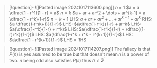
> [!question]- ![[Pasted image 20241017113600.png]]
 $n = 1$
 $a = a \dfrac{1 - r^1}{1 - r} = a$
 $n= k$
 $a + ar + ar^2 + \dots + ar^{k-1} = a \dfrac{1 - r^k}{1-r}$
 $n=k+1$
 LHS: $a + ar + ar^2 + \dots + ar^{k-1} + ar^k$
 RHS: $a \dfrac{1-r^{k+1}}{1-r}$
 LHS: $a\dfrac{1-r^k}{1-r} + ar^k$
 LHS: $a(\dfrac{1-r^k}{1-r} + r^k)$
 LHS: $a(\dfrac{1-r^k}{1-r} + \dfrac{(1-r)r^k}{1-r})$
 LHS: $a(\dfrac{1-r^k + r^k - r^{k+1}}{1-r})$
 LHS: $a\dfrac{1 - r^{k+1}}{1-r}$
 LHS = RHS

> [!question]- ![[Pasted image 20241017114207.png]]
 The fallacy is that $P(n)$ is yes assumed to be true but that doesn't mean $n$ is a power of two. $n$ being odd also satisfies $P(n)$ thus $n \neq 2^j$ 
